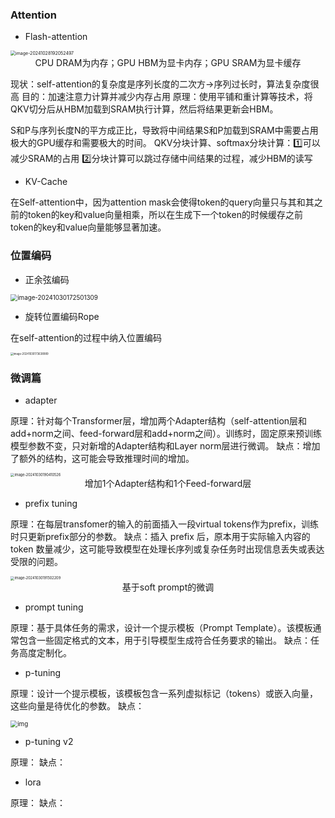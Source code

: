 ### Attention

- Flash-attention

<img src="/Users/dengbin/Library/Application Support/typora-user-images/image-20241028192052497.png" alt="image-20241028192052497" style="zoom:50%;" />

<center>CPU DRAM为内存；GPU HBM为显卡内存；GPU SRAM为显卡缓存</center>

现状：self-attention的复杂度是序列长度的二次方->序列过长时，算法复杂度很高
目的：加速注意力计算并减少内存占用
原理：使用平铺和重计算等技术，将QKV切分后从HBM加载到SRAM执行计算，然后将结果更新会HBM。

S和P与序列长度N的平方成正比，导致将中间结果S和P加载到SRAM中需要占用极大的GPU缓存和需要极大的时间。
QKV分块计算、softmax分块计算：1️⃣可以减少SRAM的占用 2️⃣分块计算可以跳过存储中间结果的过程，减少HBM的读写

- KV-Cache

在Self-attention中，因为attention mask会使得token的query向量只与其和其之前的token的key和value向量相乘，所以在生成下一个token的时候缓存之前token的key和value向量能够显著加速。

### 位置编码

- 正余弦编码

<img src="/Users/dengbin/Library/Application Support/typora-user-images/image-20241030172501309.png" alt="image-20241030172501309" style="zoom:70%;" />

- 旋转位置编码Rope

在self-attention的过程中纳入位置编码

<img src="/Users/dengbin/Library/Application Support/typora-user-images/image-20241030173638989.png" alt="image-20241030173638989" style="zoom:30%;" />

### 微调篇

- adapter

原理：针对每个Transformer层，增加两个Adapter结构（self-attention层和add+norm之间、feed-forward层和add+norm之间）。训练时，固定原来预训练模型参数不变，只对新增的Adapter结构和Layer norm层进行微调。
缺点：增加了额外的结构，这可能会导致推理时间的增加。

<img src="/Users/dengbin/Library/Application Support/typora-user-images/image-20241030190410526.png" alt="image-20241030190410526" style="zoom:40%;" />

<center>增加1个Adapter结构和1个Feed-forward层</center>

- prefix tuning

原理：在每层transfomer的输入的前面插入一段virtual tokens作为prefix，训练时只更新prefix部分的参数。
缺点：插入 prefix 后，原本用于实际输入内容的 token 数量减少，这可能导致模型在处理长序列或复杂任务时出现信息丢失或表达受限的问题。

<img src="/Users/dengbin/Library/Application Support/typora-user-images/image-20241030191502209.png" alt="image-20241030191502209" style="zoom:40%;" />

<center>基于soft prompt的微调</center>

- prompt tuning

原理：基于具体任务的需求，设计一个提示模板（Prompt Template）。该模板通常包含一些固定格式的文本，用于引导模型生成符合任务要求的输出。
缺点：任务高度定制化。

- p-tuning

原理：设计一个提示模板，该模板包含一系列虚拟标记（tokens）或嵌入向量，这些向量是待优化的参数。
缺点：

<img src="https://img-blog.csdnimg.cn/51d20d0ac1cd4044960b790ebca9d8fa.png?x-oss-process=image/watermark,type_d3F5LXplbmhlaQ,shadow_50,text_Q1NETiBAQlFXXw==,size_20,color_FFFFFF,t_70,g_se,x_16" alt="img" style="zoom:70%;" />

- p-tuning v2

原理：
缺点：

- lora

原理：
缺点：
